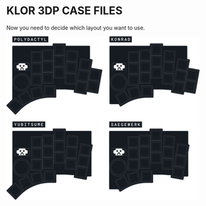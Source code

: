 # KLOR 3DP CASE FILES

Now you need to decide which layout you want to use. 

![KLOR layouts](/docs/images/klor-layouts.svg)